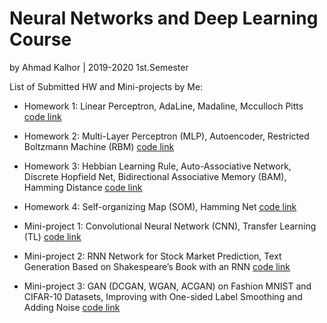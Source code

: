 # Neural Networks and Deep Learning Course
by Ahmad Kalhor | 2019-2020 1st.Semester

List of Submitted HW and Mini-projects by Me:

* Homework 1: Linear Perceptron, AdaLine, Madaline, Mcculloch Pitts [code link](https://github.com/Youlenda/Neural-Networks-and-Deep-Learning-Course/tree/master/Homework/HW1)
* Homework 2: Multi-Layer Perceptron (MLP), Autoencoder, Restricted Boltzmann Machine (RBM) [code link](https://github.com/Youlenda/Neural-Networks-and-Deep-Learning-Course/tree/master/Homeworks/HW2)
* Homework 3: Hebbian Learning Rule, Auto-Associative Network, Discrete Hopfield Net, Bidirectional Associative Memory (BAM), Hamming Distance [code link](https://github.com/Youlenda/Neural-Networks-and-Deep-Learning-Course/tree/master/Homeworks/HW3)
* Homework 4: Self-organizing Map (SOM), Hamming Net [code link](https://github.com/Youlenda/Neural-Networks-and-Deep-Learning-Course/tree/master/Homeworks/HW4)

* Mini-project 1: Convolutional Neural Network (CNN), Transfer Learning (TL) [code link](https://github.com/Youlenda/Neural-Networks-and-Deep-Learning-Course/tree/master/Mini-projects/mini%20project%201)
* Mini-project 2: RNN Network for Stock Market Prediction, Text Generation Based on Shakespeare’s Book with an RNN [code link](https://github.com/Youlenda/Neural-Networks-and-Deep-Learning-Course/tree/master/Mini-projects/mini%20project%202)
* Mini-project 3: GAN (DCGAN, WGAN, ACGAN) on Fashion MNIST and CIFAR-10 Datasets, Improving with One-sided Label Smoothing and Adding Noise [code link](https://github.com/Youlenda/Neural-Networks-and-Deep-Learning-Course/tree/master/Mini-projects/mini%20project%203)
